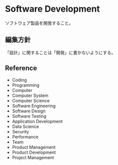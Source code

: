 # Software Development

ソフトウェア製品を開発すること。

## 編集方針

「設計」に関することは「開発」に書かないようにする。

## Reference

- Coding
- Programming
- Computer
- Computer System
- Computer Science
- Software Engineering
- Software Design
- Software Testing
- Application Development
- Data Science
- Security
- Performance
- Team
- Product Management
- Product Development
- Project Management
